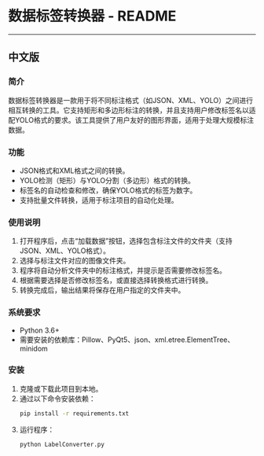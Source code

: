 # 数据标签转换器 - README

---

## 中文版

### 简介
数据标签转换器是一款用于将不同标注格式（如JSON、XML、YOLO）之间进行相互转换的工具。它支持矩形和多边形标注的转换，并且支持用户修改标签名以适配YOLO格式的要求。该工具提供了用户友好的图形界面，适用于处理大规模标注数据。

### 功能
- JSON格式和XML格式之间的转换。
- YOLO检测（矩形）与YOLO分割（多边形）格式的转换。
- 标签名的自动检查和修改，确保YOLO格式的标签为数字。
- 支持批量文件转换，适用于标注项目的自动化处理。

### 使用说明
1. 打开程序后，点击“加载数据”按钮，选择包含标注文件的文件夹（支持JSON、XML、YOLO格式）。
2. 选择与标注文件对应的图像文件夹。
3. 程序将自动分析文件夹中的标注格式，并提示是否需要修改标签名。
4. 根据需要选择是否修改标签名，或直接选择转换格式进行转换。
5. 转换完成后，输出结果将保存在用户指定的文件夹中。

### 系统要求
- Python 3.6+
- 需要安装的依赖库：Pillow、PyQt5、json、xml.etree.ElementTree、minidom

### 安装
1. 克隆或下载此项目到本地。
2. 通过以下命令安装依赖：
   ```bash
   pip install -r requirements.txt
3. 运行程序：
   ```bash
   python LabelConverter.py
